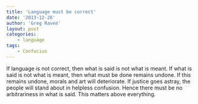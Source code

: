 ```yaml
---
title: 'Language must be correct'
date: '2013-12-26'
author: 'Greg Raven'
layout: post
categories:
    - language
tags:
    - Confucius
---
```


If language is not correct, then what is said is not what is meant. If what is said is not what is meant, then what must be done remains undone. If this remains undone, morals and art will deteriorate. If justice goes astray, the people will stand about in helpless confusion. Hence there must be no arbitrariness in what is said. This matters above everything.